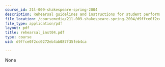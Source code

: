 ```yaml
---
course_id: 21l-009-shakespeare-spring-2004
description: Rehearsal guidelines and instructions for student performance assignment.
file_location: /coursemedia/21l-009-shakespeare-spring-2004/d9ffce0f2cc0272eb4ab087f35feb4ca_rehearsal_inst04.pdf
file_type: application/pdf
layout: pdf
title: rehearsal_inst04.pdf
type: course
uid: d9ffce0f2cc0272eb4ab087f35feb4ca

---
```

None